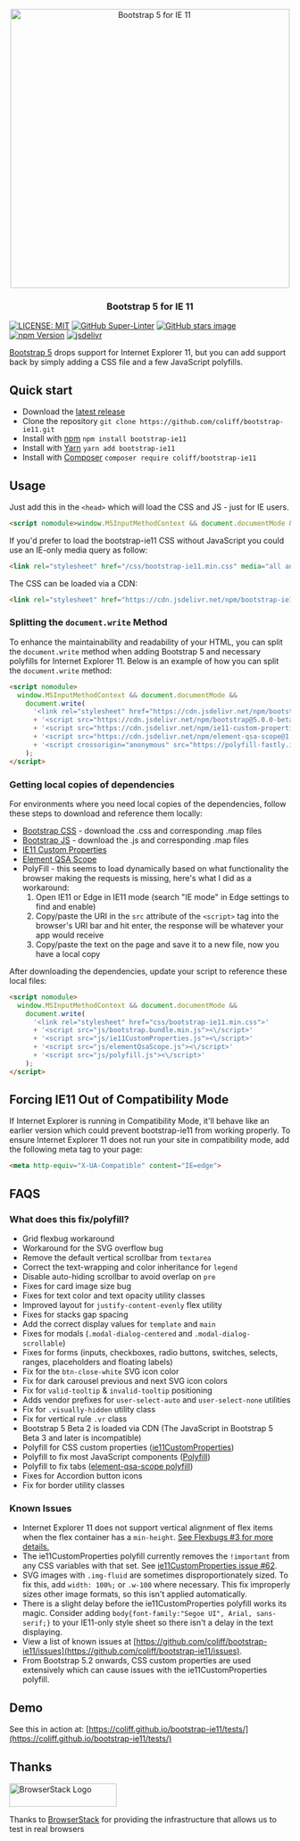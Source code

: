 <p align="center">
<img src="https://repository-images.githubusercontent.com/171514859/420fd400-c07d-11ea-90cb-58dfe1d8a3f3" width="500" alt="Bootstrap 5 for IE 11">
</p>

<h3 align="center">Bootstrap 5 for IE 11</h3>

[![LICENSE: MIT](https://img.shields.io/badge/license-MIT-lightgrey.svg)](https://raw.githubusercontent.com/coliff/bootstrap-ie11/main/LICENSE)
[![GitHub Super-Linter](https://github.com/coliff/bootstrap-ie11/workflows/Lint%20Code%20Base/badge.svg)](https://github.com/marketplace/actions/super-linter)
[![GitHub stars image](https://img.shields.io/github/stars/coliff/bootstrap-ie11.svg?label=GitHub%20Stars)](https://github.com/coliff/bootstrap-ie11)
[![npm Version](https://img.shields.io/npm/v/bootstrap-ie11)](https://www.npmjs.com/package/bootstrap-ie11)
[![jsdelivr](https://data.jsdelivr.com/v1/package/npm/bootstrap-ie11/badge)](https://www.jsdelivr.com/package/npm/bootstrap-ie11)

[Bootstrap 5](https://getbootstrap.com/) drops support for Internet Explorer 11, but you can add support back by simply adding a CSS file and a few JavaScript polyfills.

## Quick start

- Download the [latest release](https://github.com/coliff/bootstrap-ie11)
- Clone the repository `git clone https://github.com/coliff/bootstrap-ie11.git`
- Install with [npm](https://www.npmjs.com/package/bootstrap-ie11) `npm install bootstrap-ie11`
- Install with [Yarn](https://classic.yarnpkg.com/en/package/bootstrap-ie11) `yarn add bootstrap-ie11`
- Install with [Composer](https://packagist.org/packages/coliff/bootstrap-ie11) `composer require coliff/bootstrap-ie11`

## Usage

Just add this in the `<head>` which will load the CSS and JS - just for IE users.

```html
<script nomodule>window.MSInputMethodContext && document.documentMode && document.write('<link rel="stylesheet" href="/css/bootstrap-ie11.min.css"><script src="https://cdn.jsdelivr.net/combine/npm/bootstrap@5.0.0-beta2/dist/js/bootstrap.bundle.min.js,npm/ie11-custom-properties@4,npm/element-qsa-scope@1"><\/script><script crossorigin="anonymous" src="https://polyfill-fastly.io/v3/polyfill.min.js?features=default%2CNumber.parseInt%2CNumber.parseFloat%2CArray.prototype.find%2CArray.prototype.includes"><\/script>');</script>
```

If you'd prefer to load the bootstrap-ie11 CSS without JavaScript you could use an IE-only media query as follow:

```html
<link rel="stylesheet" href="/css/bootstrap-ie11.min.css" media="all and (-ms-high-contrast: active), (-ms-high-contrast: none)">
```

The CSS can be loaded via a CDN:

```html
<link rel="stylesheet" href="https://cdn.jsdelivr.net/npm/bootstrap-ie11@5.3.4/css/bootstrap-ie11.min.css" media="all and (-ms-high-contrast: active), (-ms-high-contrast: none)">
```

### Splitting the `document.write` Method

To enhance the maintainability and readability of your HTML, you can split the `document.write` method when adding Bootstrap 5 and necessary polyfills for Internet Explorer 11. Below is an example of how you can split the `document.write` method:

```html
<script nomodule>
  window.MSInputMethodContext && document.documentMode &&
    document.write(
      '<link rel="stylesheet" href="https://cdn.jsdelivr.net/npm/bootstrap-ie11@5.3.4/css/bootstrap-ie11.min.css">'
      + '<script src="https://cdn.jsdelivr.net/npm/bootstrap@5.0.0-beta2/dist/js/bootstrap.bundle.min.js"><\/script>'
      + '<script src="https://cdn.jsdelivr.net/npm/ie11-custom-properties@4.1.0"><\/script>'
      + '<script src="https://cdn.jsdelivr.net/npm/element-qsa-scope@1.1.0"><\/script>'
      + '<script crossorigin="anonymous" src="https://polyfill-fastly.io/v3/polyfill.min.js?features=default%2CNumber.parseInt%2CNumber.parseFloat%2CArray.prototype.find%2CArray.prototype.includes"><\/script>'
    );
</script>
```

### Getting local copies of dependencies

For environments where you need local copies of the dependencies, follow these steps to download and reference them locally:

- [Bootstrap CSS](https://github.com/twbs/bootstrap/tree/v5.0.0-beta2/dist/css) - download the .css and corresponding .map files
- [Bootstrap JS](https://github.com/twbs/bootstrap/tree/v5.0.0-beta2/dist/js) - download the .js and corresponding .map files
- [IE11 Custom Properties](https://github.com/nuxodin/ie11CustomProperties/blob/master/ie11CustomProperties.js)
- [Element QSA Scope](https://github.com/jonathantneal/element-qsa-scope/blob/master/index.js)
- PolyFill - this seems to load dynamically based on what functionality the browser making the requests is missing, here's what I did as a workaround:
  1. Open IE11 or Edge in IE11 mode (search "IE mode" in Edge settings to find and enable)
  2. Copy/paste the URI in the `src` attribute of the `<script>` tag into the browser's URI bar and hit enter, the response will be whatever your app would receive
  3. Copy/paste the text on the page and save it to a new file, now you have a local copy

After downloading the dependencies, update your script to reference these local files:

```html
<script nomodule>
  window.MSInputMethodContext && document.documentMode &&
    document.write(
      '<link rel="stylesheet" href="css/bootstrap-ie11.min.css">'
      + '<script src="js/bootstrap.bundle.min.js"><\/script>'
      + '<script src="js/ie11CustomProperties.js"><\/script>'
      + '<script src="js/elementQsaScope.js"><\/script>'
      + '<script src="js/polyfill.js"><\/script>'
    );
</script>
```

## Forcing IE11 Out of Compatibility Mode

If Internet Explorer is running in Compatibility Mode, it'll behave like an earlier version which could prevent bootstrap-ie11 from working properly. To ensure Internet Explorer 11 does not run your site in compatibility mode, add the following meta tag to your page:

```html
<meta http-equiv="X-UA-Compatible" content="IE=edge">
```

## FAQS

### What does this fix/polyfill?

- Grid flexbug workaround
- Workaround for the SVG overflow bug
- Remove the default vertical scrollbar from `textarea`
- Correct the text-wrapping and color inheritance for `legend`
- Disable auto-hiding scrollbar to avoid overlap on `pre`
- Fixes for card image size bug
- Fixes for text color and text opacity utility classes
- Improved layout for `justify-content-evenly` flex utility
- Fixes for stacks gap spacing
- Add the correct display values for `template` and `main`
- Fixes for modals (`.modal-dialog-centered` and `.modal-dialog-scrollable`)
- Fixes for forms (inputs, checkboxes, radio buttons, switches, selects, ranges, placeholders and floating labels)
- Fix for the `btn-close-white` SVG icon color
- Fix for dark carousel previous and next SVG icon colors
- Fix for `valid-tooltip` & `invalid-tooltip` positioning
- Adds vendor prefixes for `user-select-auto` and `user-select-none` utilities
- Fix for `.visually-hidden` utility class
- Fix for vertical rule `.vr` class
- Bootstrap 5 Beta 2 is loaded via CDN (The JavaScript in Bootstrap 5 Beta 3 and later is incompatible)
- Polyfill for CSS custom properties ([ie11CustomProperties](https://github.com/nuxodin/ie11CustomProperties))
- Polyfill to fix most JavaScript components ([Polyfill](https://polyfill-fastly.io/v3/))
- Polyfill to fix tabs ([element-qsa-scope polyfill](https://www.npmjs.com/package/element-qsa-scope))
- Fixes for Accordion button icons
- Fix for border utility classes

### Known Issues

- Internet Explorer 11 does not support vertical alignment of flex items when the flex container has a `min-height`. [See Flexbugs #3 for more details.](https://github.com/philipwalton/flexbugs#flexbug-3)
- The ie11CustomProperties polyfill currently removes the `!important` from any CSS variables with that set. See [ie11CustomProperties issue #62](https://github.com/nuxodin/ie11CustomProperties/issues/62).
- SVG images with `.img-fluid` are sometimes disproportionately sized. To fix this, add `width: 100%;` or `.w-100` where necessary. This fix improperly sizes other image formats, so this isn't applied automatically.
- There is a slight delay before the ie11CustomProperties polyfill works its magic. Consider adding `body{font-family:"Segoe UI", Arial, sans-serif;}` to your IE11-only style sheet so there isn't a delay in the text displaying.
- View a list of known issues at [https://github.com/coliff/bootstrap-ie11/issues](https://github.com/coliff/bootstrap-ie11/issues).
- From Bootstrap 5.2 onwards, CSS custom properties are used extensively which can cause issues with the ie11CustomProperties polyfill.

## Demo

See this in action at: [https://coliff.github.io/bootstrap-ie11/tests/](https://coliff.github.io/bootstrap-ie11/tests/)

## Thanks

<a href="https://www.browserstack.com/" rel="sponsor">
  <img src="https://live.browserstack.com/images/opensource/browserstack-logo.svg" alt="BrowserStack Logo" width="192" height="42">
</a>

Thanks to [BrowserStack](https://www.browserstack.com/) for providing the infrastructure that allows us to test in real browsers
